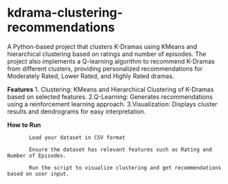 # kdrama-clustering-recommendations
A Python-based project that clusters K-Dramas using KMeans and hierarchical clustering based on ratings and number of episodes. The project also implements a Q-learning algorithm to recommend K-Dramas from different clusters, providing personalized recommendations for Moderately Rated, Lower Rated, and Highly Rated dramas.

**Features**
         1. Clustering: KMeans and Hierarchical Clustering of K-Dramas based on selected features.
         2.Q-Learning: Generates recommendations using a reinforcement learning approach.
         3.Visualization: Displays cluster results and dendrograms for easy interpretation.

**How to Run**

           Load your dataset in CSV format 
           
           Ensure the dataset has relevant features such as Rating and Number of Episodes.
           
           Run the script to visualize clustering and get recommendations based on user input.
